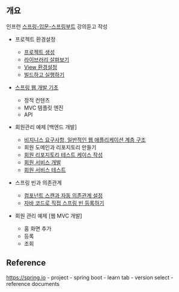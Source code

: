 ## 개요
인프런 [스프링-입문-스프링부트](https://www.inflearn.com/course/%EC%8A%A4%ED%94%84%EB%A7%81-%EC%9E%85%EB%AC%B8-%EC%8A%A4%ED%94%84%EB%A7%81%EB%B6%80%ED%8A%B8) 강의듣고 작성 

- 프로젝트 환경설정
    - [프로젝트 생성](https://www.notion.so/3-621e84f9199541fea3335c62052718f8)
    - [라이브러리 살펴보기](https://www.notion.so/4-5f96c9691c4f4640a799f2f1df41b350)
    - [View 환경설정](https://www.notion.so/5-View-cf3ce685366a4235ac0221dfb93aaac5)
    - [빌드하고 실행하기](https://www.notion.so/6-4aba2dc670cc4e1c8bc3120793a5c87f)

- [스프링 웹 개발 기초](https://www.notion.so/ceff33ea262442f88171bd19854ee538)
    - 정적 컨텐츠
    - MVC 템플릿 엔진
    - API

-  회원관리 예제 [백엔드 개발]
    - [비지니스 요구사항, 일반적인 웹 애플리케이션 계층 구조](https://www.notion.so/424dd23147a7492793030b765d73c435)
    - 회원 도메인과 리포지토리 만들기
    - [회원 리포지토리 테스트 케이스 작성](https://www.notion.so/11-9714ade5861d44188a93bbdc461e7959)
    - [회원 서비스 개발](https://www.notion.so/12-73c9ee0f55fb481897afae4a2647c5dd)
    - [회원 서비스 테스트](https://www.notion.so/14-8921b53f4e524e06a9af6ec488b2b5cf)
    
- 스프링 빈과 의존관계
    - [컴포넌트 스캔과 자동 의존관계 설정](https://www.notion.so/15-da0793c49c2541519c6b6f7274134582)
    - [자바 코드로 직접 스프링 빈 등록하기](https://www.notion.so/16-c9475e7a0eec4ba9b94322b5607f50f9)
    
- 회원 관리 예제 [웹 MVC 개발]
    - 홈 화면 추가
    - 등록
    - 조회 
     
## Reference
https://spring.io - project - spring boot - learn tab - version select - reference documents
